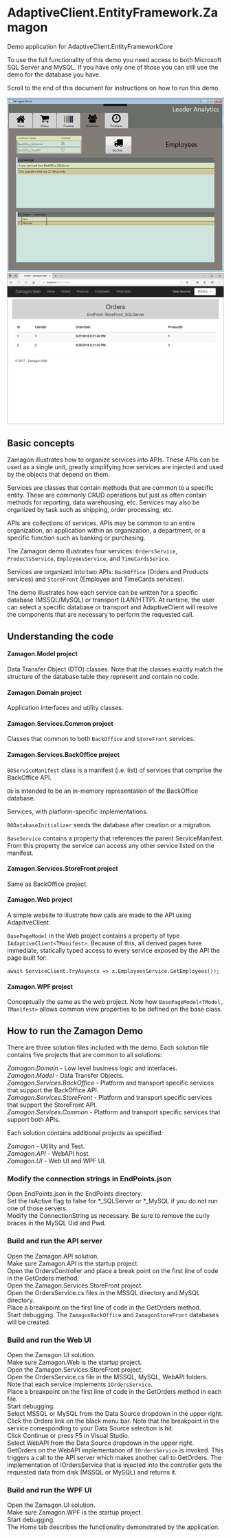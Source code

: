 # AdaptiveClient.EntityFramework.Zamagon
Demo application for AdaptiveClient.EntityFrameworkCore

To use the full functionality of this demo you need access to both Microsoft SQL Server and MySQL.  If you have only one of those you can still use the demo for the database you have.  

Scroll to the end of this document for instructions on how to run this demo.


![WPF UI](https://raw.githubusercontent.com/leaderanalytics/AdaptiveClient.EntityFramework.Zamagon/master/WPF_UI.png)
![WEB UI](https://raw.githubusercontent.com/leaderanalytics/AdaptiveClient.EntityFramework.Zamagon/master/Web_UI.png)


## Basic concepts

Zamagon illustrates how to organize services into APIs.  These APIs can be used as a single unit, greatly simplifying how services are injected and used by the objects that depend on them.

Services are classes that contain methods that are common to a specific entity.  These are commonly CRUD operations but just as often contain methods for reporting, data warehousing, etc.  Services may also be organized by task such as shipping, order processing, etc.

APIs are collections of services.  APIs may be common to an entire organization, an application within an organization, a department, or a specific function such as banking or purchasing.

The Zamagon demo illustrates four services:  `OrdersService`, `ProductsService`, `EmployeesService`, and `TimeCardsSerice`.

Services are organized into two APIs:  `BackOffice` (Orders and Products services) and `StoreFront` (Employee and TimeCards services).

The demo illustrates how each service can be written for a specific database (MSSQL/MySQL) or transport (LAN/HTTP).  At runtime, the user can select a specific database or transport and AdaptiveClient will resolve the components that are necessary to perform the requested call.


## Understanding the code

#### Zamagon.Model project

Data Transfer Object (DTO) classes.  Note that the classes exactly match the structure of the database table they represent and contain no code.

#### Zamagon.Domain project

Application interfaces and utility classes.  

#### Zamagon.Services.Common project

Classes that common to both `BackOffice` and `StoreFront` services.


#### Zamagon.Services.BackOffice project

`BOServiceManifest` class is a manifest (i.e. list) of services that comprise the BackOffice API.

`Db` is intended to be an in-memory representation of the BackOffice database.

Services, with platform-specific implementations.

`BODatabaseInitializer` seeds the database after creation or a migration.

`BaseService` contains a property that references the parent ServiceManifest.  From this property the service can access any other service listed on the manifest.


#### Zamagon.Services.StoreFront project

Same as BackOffice project.

#### Zamagon.Web project

A simple website to illustrate how calls are made to the API using AdapitveClient.

`BasePageModel` in the Web project contains a property of type `IAdaptiveClient<TManifest>`.  Because of this, all derived pages have immediate, statically typed access to every service exposed by the API the page built for:

    await ServiceClient.TryAsync(x => x.EmployeesService.GetEmployees());

#### Zamagon.WPF project


Conceptually the same as the web project.  Note how `BasePageModel<TModel, TManifest>` allows common view properties to be defined on the base class.

## How to run the Zamagon Demo

There are three solution files included with the demo.
Each solution file contains five projects that are common to all solutions:

*Zamagon.Domain* - Low level business logic and interfaces.  
*Zamagon.Model* - Data Transfer Objects.  
*Zamagon.Services.BackOffice*  - Platform and transport specific services that support the BackOffice API.  
*Zamagon.Services.StoreFront* - Platform and transport specific services that support the StoreFront API.  
*Zamagon.Services.Common* - Platform and transport specific services that support both APIs.  

Each solution contains additional projects as specified:

*Zamagon* - Utility and Test.  
*Zamagon.API* - WebAPI host.  
*Zamagon.UI* - Web UI and WPF UI.  


### Modify the connection strings in EndPoints.json
Open EndPoints.json in the EndPoints directory.  
Set the IsActive flag to false for *_SQLServer or *_MySQL if you do not run one of those servers.  
Modify the ConnectionString as necessary.  Be sure to remove the curly braces in the MySQL Uid and Pwd.  

### Build and run the API server
Open the Zamagon.API solution.  
Make sure Zamagon.API is the startup project.  
Open the OrdersController and place a break point on the first line of code in the GetOrders method.  
Open the Zamagon.Services.StoreFront project.   
Open the OrdersService.cs files in the MSSQL directory and MySQL directory.  
Place a breakpoint on the first line of code in the GetOrders method.  
Start debugging.  The `ZamagonBackOffice` and `ZamagonStoreFront` databases will be created.  

### Build and run the Web UI
Open the Zamagon.UI solution.  
Make sure Zamagon.Web is the startup project.  
Open the Zamagon.Services.StoreFront project.   
Open the OrdersService.cs file in the MSSQL, MySQL, WebAPI folders.  
Note that each service implements `IOrdersService`.  
Place a breakpoint on the first line of code in the GetOrders method in each file.  
Start debugging.   
Select MSSQL or MySQL from the Data Source dropdown in the upper right.  
Click the Orders link on the black menu bar. Note that the breakpoint in the service corresponding to your Data Source selection is hit.  
Click Continue or press F5 in Visual Studio.  
Select WebAPI from the Data Source dropdown in the upper right.  
GetOrders on the WebAPI implementation of `IOrdersService` is invoked.  This triggers a call to the API server which makes another call to GetOrders.  The implementation of IOrdersService that is injected into the controller gets the requested data from disk (MSSQL or MySQL) and returns it.


### Build and run the WPF UI
Open the Zamagon.UI solution.  
Make sure Zamagon.WPF is the startup project.  
Start debugging.   
The Home tab describes the functionality demonstrated by the application.

